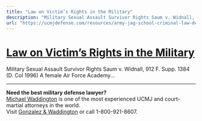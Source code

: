 ```yaml
---
title: "Law on Victim’s Rights in the Military"
description: "Military Sexual Assault Survivor Rights Saum v. Widnall, 912 F. Supp. 1384 (D. Col 1996) A female Air Force Academy..."
url: "https://ucmjdefense.com/resources/army-jag-school-criminal-law-deskbook-volume/victimwitness-assistance-program-vwap/law-victims-rights.html"
---
```


# [Law on Victim’s Rights in the Military](https://ucmjdefense.com/resources/army-jag-school-criminal-law-deskbook-volume/victimwitness-assistance-program-vwap/law-victims-rights.html)

Military Sexual Assault Survivor Rights Saum v. Widnall, 912 F. Supp. 1384 (D. Col 1996) A female Air Force Academy...

---

**Need the best military defense lawyer?**  
[Michael Waddington](https://ucmjdefense.com/attorneys/michael-stewart-waddington-partner.html) is one of the most experienced UCMJ and court-martial attorneys in the world.  
Visit [Gonzalez & Waddington](https://ucmjdefense.com) or call 1-800-921-8607.
